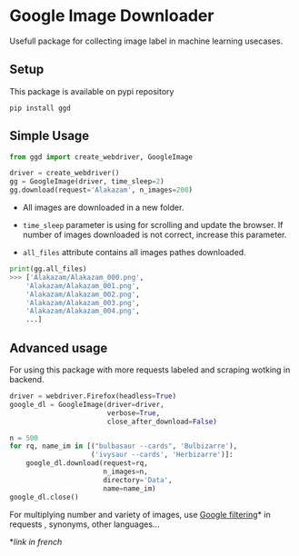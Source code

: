 # Google Image Downloader

Usefull package for collecting image label in machine learning usecases.

## Setup

This package is available on pypi repository

```
pip install ggd
```

## Simple Usage


```python
from ggd import create_webdriver, GoogleImage

driver = create_webdriver()
gg = GoogleImage(driver, time_sleep=2)
gg.download(request='Alakazam', n_images=200)
```
- All images are downloaded in a new folder.

- `time_sleep` parameter is using for scrolling and update the browser. If number of images downloaded is not correct, increase this parameter.

- `all_files` attribute contains all images pathes downloaded.

```python
print(gg.all_files)
>>> ['Alakazam/Alakazam_000.png',
    'Alakazam/Alakazam_001.png',
    'Alakazam/Alakazam_002.png',
    'Alakazam/Alakazam_003.png',
    'Alakazam/Alakazam_004.png',
    ...]
```

## Advanced usage

For using this package with more requests labeled and scraping wotking in backend.

```python
driver = webdriver.Firefox(headless=True)
google_dl = GoogleImage(driver=driver,
                        verbose=True,
                        close_after_download=False)

n = 500
for rq, name_im in [("bulbasaur --cards", 'Bulbizarre'),
                    ('ivysaur --cards', 'Herbizarre')]:
    google_dl.download(request=rq,
                       n_images=n,
                       directory='Data',
                       name=name_im)
google_dl.close()
```

For multiplying number and variety of images, use [Google filtering](https://www.numipage.com/mieux-chercher-sur-google-avec-les-filtres-et-les-operateurs-de-recherche/)* in requests , synonyms, other languages...

**link in french*